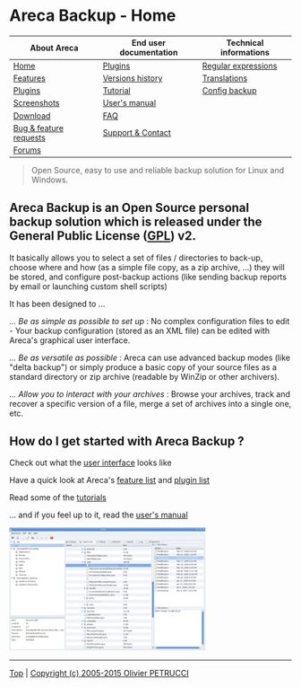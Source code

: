 # Areca Backup - Home

| About Areca                   | End user documentation            | Technical informations                        |
|-------------------------------|-----------------------------------|-----------------------------------------------|
| [Home](README.md)             | [Plugins](plugin_list.md)         | [Regular expressions](regex.md)               |
| [Features](features.md)       | [Versions history](history.md)    | [Translations](documentation.md#translations) |
| [Plugins](plugin_list.md)     | [Tutorial](tutorial.md)           | [Config backup](config_backup.md)             |
| [Screenshots](screenshots.md) | [User's manual](documentation.md) |                                               |
| [Download]                    | [FAQ](faq.md)                     |                                               |
| [Bug & feature requests]      | [Support & Contact](support.md)   |                                               |
| [Forums]                      |                                   |                                               |

[Download]: https://sourceforge.net/projects/areca/files/areca-stable/
[Bug & feature requests]: https://sourceforge.net/p/areca/_list/tickets?source=navbar
[Forums]: https://sourceforge.net/projects/areca/forums


> Open Source, easy to use and reliable backup solution for Linux and Windows.


## Areca Backup is an Open Source personal backup solution which is released under the General Public License ([GPL](https://opensource.org/licenses-old/gpl-license-html/)) v2.

It basically allows you to select a set of files / directories to back-up, choose where and how (as a simple file copy, as a zip archive, ...) they will be stored, and configure post-backup actions (like sending backup reports by email or launching custom shell scripts)


It has been designed to ...


_... Be as simple as possible to set up_ : No complex configuration files to edit - Your backup configuration (stored as an XML file) can be edited with Areca's graphical user interface.


_... Be as versatile as possible_ : Areca can use advanced backup modes (like "delta backup") or simply produce a basic copy of your source files as a standard directory or zip archive (readable by WinZip or other archivers).


_... Allow you to interact with your archives_ : Browse your archives, track and recover a specific version of a file, merge a set of archives into a single one, etc.
  

## How do I get started with Areca Backup ?

Check out what the [user interface](screenshots.md) looks like

Have a quick look at Areca's [feature list](features.md) and [plugin list](plugin_list.md)

Read some of the [tutorials](tutorial.md)

... and if you feel up to it, read the [user's manual](documentation.md)

![Areca main screen](images/main_sc.jpg)


---

[Top] | [Copyright (c) 2005-2015 Olivier PETRUCCI]

[Top]: #areca-backup---home "Go to top of the document"
[Copyright (c) 2005-2015 Olivier PETRUCCI]: https://areca-backup.org "Visit the original resource"